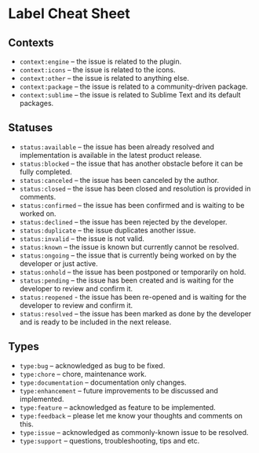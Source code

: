 # Label Cheat Sheet


## Contexts

- `context:engine` – the issue is related to the plugin.
- `context:icons` – the issue is related to the icons.
- `context:other` – the issue is related to anything else.
- `context:package` – the issue is related to a community-driven package.
- `context:sublime` – the issue is related to Sublime Text and its default packages.


## Statuses

- `status:available` – the issue has been already resolved and implementation is available in the latest product release.
- `status:blocked` – the issue that has another obstacle before it can be fully completed.
- `status:canceled` – the issue has been canceled by the author.
- `status:closed` – the issue has been closed and resolution is provided in comments.
- `status:confirmed` – the issue has been confirmed and is waiting to be worked on.
- `status:declined` – the issue has been rejected by the developer.
- `status:duplicate` – the issue duplicates another issue.
- `status:invalid` – the issue is not valid.
- `status:known` – the issue is known but currently cannot be resolved.
- `status:ongoing` – the issue that is currently being worked on by the developer or just active.
- `status:onhold` – the issue has been postponed or temporarily on hold.
- `status:pending` – the issue has been created and is waiting for the developer to review and confirm it.
- `status:reopened` - the issue has been re-opened and is waiting for the developer to review and confirm it.
- `status:resolved` – the issue has been marked as done by the developer and is ready to be included in the next release.


## Types

- `type:bug` – acknowledged as bug to be fixed.
- `type:chore` – chore, maintenance work.
- `type:documentation` – documentation only changes.
- `type:enhancement` – future improvements to be discussed and implemented.
- `type:feature` – acknowledged as feature to be implemented.
- `type:feedback` – please let me know your thoughts and comments on this.
- `type:issue` – acknowledged as commonly-known issue to be resolved.
- `type:support` – questions, troubleshooting, tips and etc.
